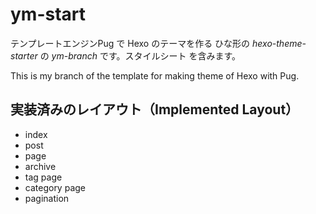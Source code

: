 # ym-start

テンプレートエンジンPug で Hexo のテーマを作る ひな形の _hexo-theme-starter_ の _ym-branch_ です。スタイルシート を含みます。

This is my branch of the template for making theme of Hexo with Pug. 

## 実装済みのレイアウト（Implemented Layout）

- index
- post
- page
- archive
- tag page
- category page
- pagination
